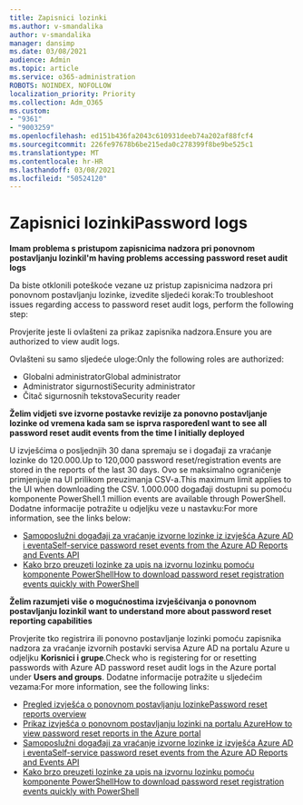 ```yaml
---
title: Zapisnici lozinki
ms.author: v-smandalika
author: v-smandalika
manager: dansimp
ms.date: 03/08/2021
audience: Admin
ms.topic: article
ms.service: o365-administration
ROBOTS: NOINDEX, NOFOLLOW
localization_priority: Priority
ms.collection: Adm_O365
ms.custom:
- "9361"
- "9003259"
ms.openlocfilehash: ed151b436fa2043c610931deeb74a202af88fcf4
ms.sourcegitcommit: 226fe97678b6be215eda0c278399f8be9be525c1
ms.translationtype: MT
ms.contentlocale: hr-HR
ms.lasthandoff: 03/08/2021
ms.locfileid: "50524120"
---
```

# <a name="password-logs"></a><span data-ttu-id="8088e-102">Zapisnici lozinki</span><span class="sxs-lookup"><span data-stu-id="8088e-102">Password logs</span></span>

<span data-ttu-id="8088e-103">**Imam problema s pristupom zapisnicima nadzora pri ponovnom postavljanju lozinki**</span><span class="sxs-lookup"><span data-stu-id="8088e-103">**I'm having problems accessing password reset audit logs**</span></span>

<span data-ttu-id="8088e-104">Da biste otklonili poteškoće vezane uz pristup zapisnicima nadzora pri ponovnom postavljanju lozinke, izvedite sljedeći korak:</span><span class="sxs-lookup"><span data-stu-id="8088e-104">To troubleshoot issues regarding access to password reset audit logs, perform the following step:</span></span>

<span data-ttu-id="8088e-105">Provjerite jeste li ovlašteni za prikaz zapisnika nadzora.</span><span class="sxs-lookup"><span data-stu-id="8088e-105">Ensure you are authorized to view audit logs.</span></span> 

<span data-ttu-id="8088e-106">Ovlašteni su samo sljedeće uloge:</span><span class="sxs-lookup"><span data-stu-id="8088e-106">Only the following roles are authorized:</span></span>
 - <span data-ttu-id="8088e-107">Globalni administrator</span><span class="sxs-lookup"><span data-stu-id="8088e-107">Global administrator</span></span>
 - <span data-ttu-id="8088e-108">Administrator sigurnosti</span><span class="sxs-lookup"><span data-stu-id="8088e-108">Security administrator</span></span>
 - <span data-ttu-id="8088e-109">Čitač sigurnosnih tekstova</span><span class="sxs-lookup"><span data-stu-id="8088e-109">Security reader</span></span>

<span data-ttu-id="8088e-110">**Želim vidjeti sve izvorne postavke revizije za ponovno postavljanje lozinke od vremena kada sam se isprva raspoređen**</span><span class="sxs-lookup"><span data-stu-id="8088e-110">**I want to see all password reset audit events from the time I initially deployed**</span></span>

<span data-ttu-id="8088e-111">U izvješćima o posljednjih 30 dana spremaju se i događaji za vraćanje lozinke do 120.000.</span><span class="sxs-lookup"><span data-stu-id="8088e-111">Up to 120,000 password reset/registration events are stored in the reports of the last 30 days.</span></span> <span data-ttu-id="8088e-112">Ovo se maksimalno ograničenje primjenjuje na UI prilikom preuzimanja CSV-a.</span><span class="sxs-lookup"><span data-stu-id="8088e-112">This maximum limit applies to the UI when downloading the CSV.</span></span> <span data-ttu-id="8088e-113">1.000.000 događaji dostupni su pomoću komponente PowerShell.</span><span class="sxs-lookup"><span data-stu-id="8088e-113">1 million events are available through PowerShell.</span></span>
<span data-ttu-id="8088e-114">Dodatne informacije potražite u odjeljku veze u nastavku:</span><span class="sxs-lookup"><span data-stu-id="8088e-114">For more information, see the links below:</span></span>

- [<span data-ttu-id="8088e-115">Samoposlužni događaji za vraćanje izvorne lozinke iz izvješća Azure AD i eventa</span><span class="sxs-lookup"><span data-stu-id="8088e-115">Self-service password reset events from the Azure AD Reports and Events API</span></span>](https://docs.microsoft.com/azure/active-directory/authentication/howto-sspr-reporting)
- [<span data-ttu-id="8088e-116">Kako brzo preuzeti lozinke za upis na izvornu lozinku pomoću komponente PowerShell</span><span class="sxs-lookup"><span data-stu-id="8088e-116">How to download password reset registration events quickly with PowerShell</span></span>](https://docs.microsoft.com/azure/active-directory/authentication/howto-sspr-reporting)

<span data-ttu-id="8088e-117">**Želim razumjeti više o mogućnostima izvješćivanja o ponovnom postavljanju lozinki**</span><span class="sxs-lookup"><span data-stu-id="8088e-117">**I want to understand more about password reset reporting capabilities**</span></span>

<span data-ttu-id="8088e-118">Provjerite tko registrira ili ponovno postavljanje lozinki pomoću zapisnika nadzora za vraćanje izvornih postavki servisa Azure AD na portalu Azure u odjeljku **Korisnici i grupe**.</span><span class="sxs-lookup"><span data-stu-id="8088e-118">Check who is registering for or resetting passwords with Azure AD password reset audit logs in the Azure portal under **Users and groups**.</span></span>
<span data-ttu-id="8088e-119">Dodatne informacije potražite u sljedećim vezama:</span><span class="sxs-lookup"><span data-stu-id="8088e-119">For more information, see the following links:</span></span>

- [<span data-ttu-id="8088e-120">Pregled izvješća o ponovnom postavljanju lozinke</span><span class="sxs-lookup"><span data-stu-id="8088e-120">Password reset reports overview</span></span>](https://docs.microsoft.com/azure/active-directory/authentication/howto-sspr-reporting)
- [<span data-ttu-id="8088e-121">Prikaz izvješća o ponovnom postavljanju lozinki na portalu Azure</span><span class="sxs-lookup"><span data-stu-id="8088e-121">How to view password reset reports in the Azure portal</span></span>](https://docs.microsoft.com/azure/active-directory/authentication/howto-sspr-reporting)
- [<span data-ttu-id="8088e-122">Samoposlužni događaji za vraćanje izvorne lozinke iz izvješća Azure AD i eventa</span><span class="sxs-lookup"><span data-stu-id="8088e-122">Self-service password reset events from the Azure AD Reports and Events API</span></span>](https://docs.microsoft.com/azure/active-directory/authentication/howto-sspr-reporting)
- [<span data-ttu-id="8088e-123">Kako brzo preuzeti lozinke za upis na izvornu lozinku pomoću komponente PowerShell</span><span class="sxs-lookup"><span data-stu-id="8088e-123">How to download password reset registration events quickly with PowerShell</span></span>](https://docs.microsoft.com/azure/active-directory/authentication/howto-sspr-reporting)



